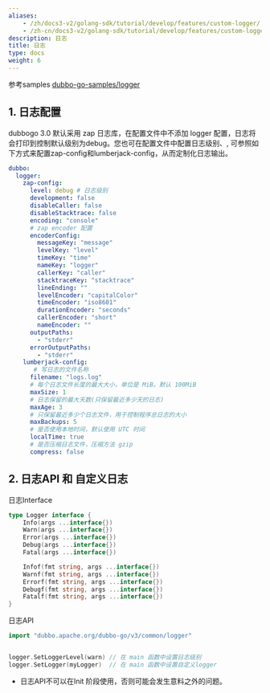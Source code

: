 ```yaml
---
aliases:
    - /zh/docs3-v2/golang-sdk/tutorial/develop/features/custom-logger/
    - /zh-cn/docs3-v2/golang-sdk/tutorial/develop/features/custom-logger/
description: 日志
title: 日志
type: docs
weight: 6
---
```







参考samples [dubbo-go-samples/logger](https://github.com/apache/dubbo-go-samples/tree/master/logger)

## 1. 日志配置

dubbogo 3.0 默认采用 zap 日志库，在配置文件中不添加 logger 配置，日志将会打印到控制默认级别为debug。您也可在配置文件中配置日志级别、, 可参照如下方式来配置zap-config和lumberjack-config，从而定制化日志输出。

```yaml
dubbo:
  logger:
    zap-config:
      level: debug # 日志级别
      development: false
      disableCaller: false
      disableStacktrace: false
      encoding: "console"
      # zap encoder 配置
      encoderConfig:
        messageKey: "message"
        levelKey: "level"
        timeKey: "time"
        nameKey: "logger"
        callerKey: "caller"
        stacktraceKey: "stacktrace"
        lineEnding: ""
        levelEncoder: "capitalColor"
        timeEncoder: "iso8601"
        durationEncoder: "seconds"
        callerEncoder: "short"
        nameEncoder: ""
      outputPaths:
        - "stderr"
      errorOutputPaths:
        - "stderr"
    lumberjack-config:
       # 写日志的文件名称
      filename: "logs.log"
      # 每个日志文件长度的最大大小，单位是 MiB。默认 100MiB
      maxSize: 1
      # 日志保留的最大天数(只保留最近多少天的日志)
      maxAge: 3
      # 只保留最近多少个日志文件，用于控制程序总日志的大小
      maxBackups: 5
      # 是否使用本地时间，默认使用 UTC 时间
      localTime: true
      # 是否压缩日志文件，压缩方法 gzip
      compress: false
```

## 2. 日志API 和 自定义日志

日志Interface

```go
type Logger interface {
	Info(args ...interface{})
	Warn(args ...interface{})
	Error(args ...interface{})
	Debug(args ...interface{})
	Fatal(args ...interface{})

	Infof(fmt string, args ...interface{})
	Warnf(fmt string, args ...interface{})
	Errorf(fmt string, args ...interface{})
	Debugf(fmt string, args ...interface{})
	Fatalf(fmt string, args ...interface{})
}
```

日志API

```go
import "dubbo.apache.org/dubbo-go/v3/common/logger"


logger.SetLoggerLevel(warn) // 在 main 函数中设置日志级别
logger.SetLogger(myLogger)  // 在 main 函数中设置自定义logger
```

- 日志API不可以在Init 阶段使用，否则可能会发生意料之外的问题。